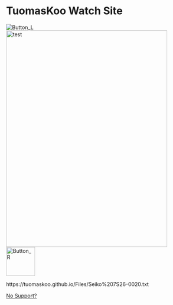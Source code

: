 <h1>TuomasKoo Watch Site</h1>
<p><img src="https://tuomaskoo.github.io/UI/Button_L.png" alt="Button_L" /> <img src="https://tuomaskoo.github.io/Files/Seiko 7s26-0020_1.jpg" alt="test" width="436" height="585" /><img src="https://tuomaskoo.github.io/UI/Button_R.png" alt="Button_R" width="78" height="78" /></p>
<p>https://tuomaskoo.github.io/Files/Seiko%207S26-0020.txt</p>
<p><object data="https://tuomaskoo.github.io/Files/Seiko%207S26-0020.txt" type="text/plain" width="500" height="150">
<a href="https://tuomaskoo.github.io/Files/Seiko%207S26-0020.txt">No Support?</a></object></p>
